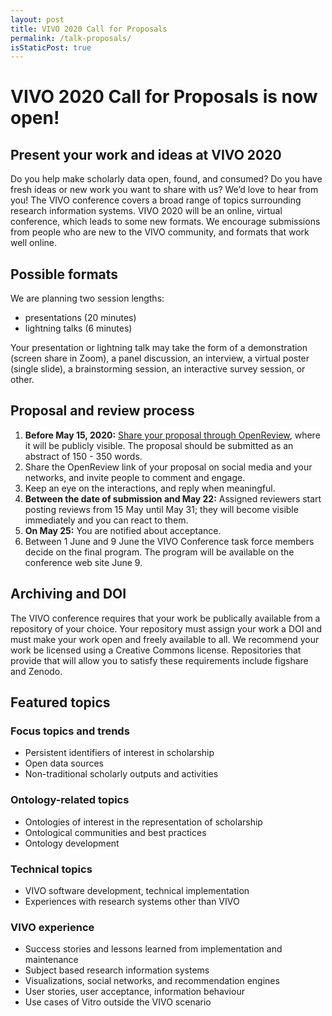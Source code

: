 ```yaml
---
layout: post
title: VIVO 2020 Call for Proposals
permalink: /talk-proposals/
isStaticPost: true
---
```


# VIVO 2020 Call for Proposals is now open!
## Present your work and ideas at VIVO 2020

Do you help make scholarly data open, found, and consumed? Do you have fresh ideas or new work you want to share with us? We’d love to hear from you! The VIVO conference covers a broad range of topics surrounding research information systems. VIVO 2020 will be an online, virtual conference, which leads to some new formats. We encourage submissions from people who are new to the VIVO community, and formats that work well online.

## Possible formats

We are planning two session lengths:
* presentations (20 minutes)
* lightning talks (6 minutes)

Your presentation or lightning talk may take the form of a demonstration (screen share in Zoom), a panel discussion, an interview, a virtual poster (single slide), a brainstorming session, an interactive survey session, or other.

## Proposal and review process

1. **Before May 15, 2020:** [Share your proposal through OpenReview](https://openreview.net/group?id=vivoconference.org/VIVO/2020/Conference), where it will be publicly visible. The proposal should be submitted as an abstract of 150 - 350 words.
2. Share the OpenReview link of your proposal on social media and your networks, and invite people to comment and engage.
3. Keep an eye on the interactions, and reply when meaningful.
4. **Between the date of submission and May 22:** Assigned reviewers start posting reviews from 15 May until May 31; they will become visible immediately and you can react to them. 
5. **On May 25:** You are notified about acceptance.
6. Between 1 June and 9 June the VIVO Conference task force members decide on the final program.  The program will be available on the conference web site June 9.

## Archiving and DOI

The VIVO conference requires that your work be publically available from a repository of your choice.  Your repository must assign your work a DOI and must make your work open and freely available to all.  We recommend your work be licensed using a Creative Commons license. Repositories that provide that will allow you to satisfy these requirements include figshare and Zenodo.

## Featured topics
###  Focus topics and trends
* Persistent identifiers of interest in scholarship
* Open data sources
* Non-traditional scholarly outputs and activities
###  Ontology-related topics
* Ontologies of interest in the representation of scholarship
* Ontological communities and best practices
* Ontology development
### Technical topics
* VIVO software development, technical implementation
* Experiences with research systems other than VIVO
### VIVO experience
* Success stories and lessons learned from implementation and maintenance
* Subject based research information systems
* Visualizations, social networks, and recommendation engines
* User stories, user acceptance, information behaviour
* Use cases of Vitro outside the VIVO scenario
<img class="img-responsive feature-image" src="{{ site.baseurl }}/img/posts/cod.jpg" style="display:none">
